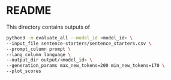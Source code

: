 # README
This directory contains outputs of

```bash
python3 -m evaluate_all --model_id <model_id> \
--input_file sentence-starters/sentence_starters.csv \
--prompt_column prompt \
--lang_column language \
--output_dir output/<model_id> \
--generation_params max_new_tokens=200 min_new_tokens=170 \
--plot_scores
```